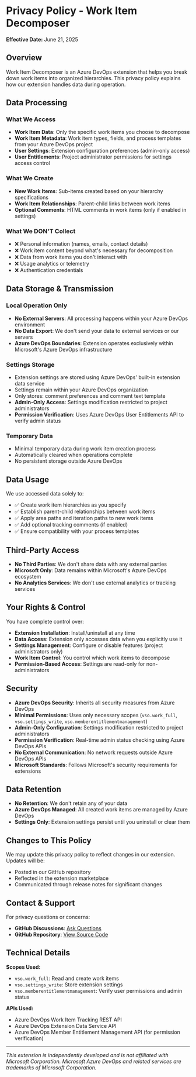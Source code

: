 # Privacy Policy - Work Item Decomposer

**Effective Date:** June 21, 2025

## Overview

Work Item Decomposer is an Azure DevOps extension that helps you break down work items into organized hierarchies. This privacy policy explains how our extension handles data during operation.

## Data Processing

### What We Access
- **Work Item Data**: Only the specific work items you choose to decompose
- **Work Item Metadata**: Work item types, fields, and process templates from your Azure DevOps project
- **User Settings**: Extension configuration preferences (admin-only access)
- **User Entitlements**: Project administrator permissions for settings access control

### What We Create
- **New Work Items**: Sub-items created based on your hierarchy specifications
- **Work Item Relationships**: Parent-child links between work items
- **Optional Comments**: HTML comments in work items (only if enabled in settings)

### What We DON'T Collect
- ❌ Personal information (names, emails, contact details)
- ❌ Work item content beyond what's necessary for decomposition
- ❌ Data from work items you don't interact with
- ❌ Usage analytics or telemetry
- ❌ Authentication credentials

## Data Storage & Transmission

### Local Operation Only
- **No External Servers**: All processing happens within your Azure DevOps environment
- **No Data Export**: We don't send your data to external services or our servers
- **Azure DevOps Boundaries**: Extension operates exclusively within Microsoft's Azure DevOps infrastructure

### Settings Storage
- Extension settings are stored using Azure DevOps' built-in extension data service
- Settings remain within your Azure DevOps organization
- Only stores: comment preferences and comment text template
- **Admin-Only Access**: Settings modification restricted to project administrators
- **Permission Verification**: Uses Azure DevOps User Entitlements API to verify admin status

### Temporary Data
- Minimal temporary data during work item creation process
- Automatically cleared when operations complete
- No persistent storage outside Azure DevOps

## Data Usage

We use accessed data solely to:
- ✅ Create work item hierarchies as you specify
- ✅ Establish parent-child relationships between work items
- ✅ Apply area paths and iteration paths to new work items
- ✅ Add optional tracking comments (if enabled)
- ✅ Ensure compatibility with your process templates

## Third-Party Access

- **No Third Parties**: We don't share data with any external parties
- **Microsoft Only**: Data remains within Microsoft's Azure DevOps ecosystem
- **No Analytics Services**: We don't use external analytics or tracking services

## Your Rights & Control

You have complete control over:
- **Extension Installation**: Install/uninstall at any time
- **Data Access**: Extension only accesses data when you explicitly use it
- **Settings Management**: Configure or disable features (project administrators only)
- **Work Item Control**: You control which work items to decompose
- **Permission-Based Access**: Settings are read-only for non-administrators

## Security

- **Azure DevOps Security**: Inherits all security measures from Azure DevOps
- **Minimal Permissions**: Uses only necessary scopes (`vso.work_full`, `vso.settings_write`, `vso.memberentitlementmanagement`)
- **Admin-Only Configuration**: Settings modification restricted to project administrators
- **Permission Verification**: Real-time admin status checking using Azure DevOps APIs
- **No External Communication**: No network requests outside Azure DevOps APIs
- **Microsoft Standards**: Follows Microsoft's security requirements for extensions

## Data Retention

- **No Retention**: We don't retain any of your data
- **Azure DevOps Managed**: All created work items are managed by Azure DevOps
- **Settings Only**: Extension settings persist until you uninstall or clear them

## Changes to This Policy

We may update this privacy policy to reflect changes in our extension. Updates will be:
- Posted in our GitHub repository
- Reflected in the extension marketplace
- Communicated through release notes for significant changes

## Contact & Support

For privacy questions or concerns:
- **GitHub Discussions**: [Ask Questions](https://github.com/teociaps/azdo-workitem-decomposer/discussions)
- **GitHub Repository**: [View Source Code](https://github.com/teociaps/azdo-workitem-decomposer)

## Technical Details

**Scopes Used:**
- `vso.work_full`: Read and create work items
- `vso.settings_write`: Store extension settings
- `vso.memberentitlementmanagement`: Verify user permissions and admin status

**APIs Used:**
- Azure DevOps Work Item Tracking REST API
- Azure DevOps Extension Data Service API
- Azure DevOps Member Entitlement Management API (for permission verification)

---

*This extension is independently developed and is not affiliated with Microsoft Corporation. Microsoft Azure DevOps and related services are trademarks of Microsoft Corporation.*
